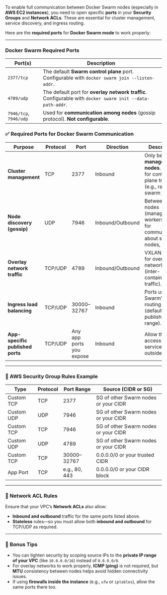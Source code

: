 To enable full communication between Docker Swarm nodes (especially in **AWS EC2 instances**), you need to open specific **ports** in your **Security Groups** and **Network ACLs**. These are essential for cluster management, service discovery, and ingress routing.

Here are the **required ports** for **Docker Swarm mode** to work properly:

---

### Docker Swarm Required Ports

| **Port(s)**           | **Description**                                                                 |
|-----------------------|---------------------------------------------------------------------------------|
| `2377/tcp`            | The default **Swarm control plane** port. Configurable with `docker swarm join --listen-addr`. |
| `4789/udp`            | The default port for **overlay network traffic**. Configurable with `docker swarm init --data-path-addr`. |
| `7946/tcp`, `7946/udp`| Used for **communication among nodes** (gossip protocol). **Not configurable**. |




### ✅ **Required Ports for Docker Swarm Communication**

| Purpose                         | Protocol | Port  | Direction | Description |
|---------------------------------|----------|-------|-----------|-------------|
| **Cluster management**         | TCP      | 2377  | Inbound   | Only between **manager nodes**. Used for control plane traffic (e.g., raft, swarm join). |
| **Node discovery (gossip)**    | UDP      | 7946  | Inbound/Outbound | Between all nodes (managers and workers). Used for communication about services, nodes, etc. |
| **Overlay network traffic**    | TCP/UDP  | 4789  | Inbound/Outbound | VXLAN tunnel for overlay networks (inter-container traffic). |
| **Ingress load balancing**     | TCP/UDP  | 30000–32767 | Inbound | Ports used by Swarm's routing mesh (default published port range). |
| **App-specific published ports** | TCP/UDP | Any app ports you expose | Inbound | Allow these to access services from outside. |

---

### 🔐 AWS Security Group Rules Example

| Type | Protocol | Port Range | Source (CIDR or SG) |
|------|----------|------------|----------------------|
| Custom TCP | TCP | 2377 | SG of other Swarm nodes or your CIDR |
| Custom UDP | UDP | 7946 | SG of other Swarm nodes or your CIDR |
| Custom TCP | TCP | 7946 | SG of other Swarm nodes or your CIDR |
| Custom UDP | UDP | 4789 | SG of other Swarm nodes or your CIDR |
| Custom TCP | TCP | 30000–32767 | 0.0.0.0/0 or your trusted CIDR |
| App Port | TCP | e.g., 80, 443 | 0.0.0.0/0 or your CIDR block |

---

### 🔄 Network ACL Rules

Ensure that your VPC’s **Network ACLs** also allow:

- **Inbound and outbound** traffic for the same ports listed above.
- **Stateless** rules—so you must allow both **inbound and outbound** for TCP/UDP as required.

---

### 🧠 Bonus Tips

- You can tighten security by scoping source IPs to the **private IP range of your VPC** (like `10.0.0.0/16`) instead of `0.0.0.0/0`.
- For overlay networks to work properly, **ICMP (ping)** is not required, but **MTU** consistency between nodes helps avoid hidden connectivity issues.
- If using **firewalls inside the instance** (e.g., `ufw` or `iptables`), allow the same ports there too.
